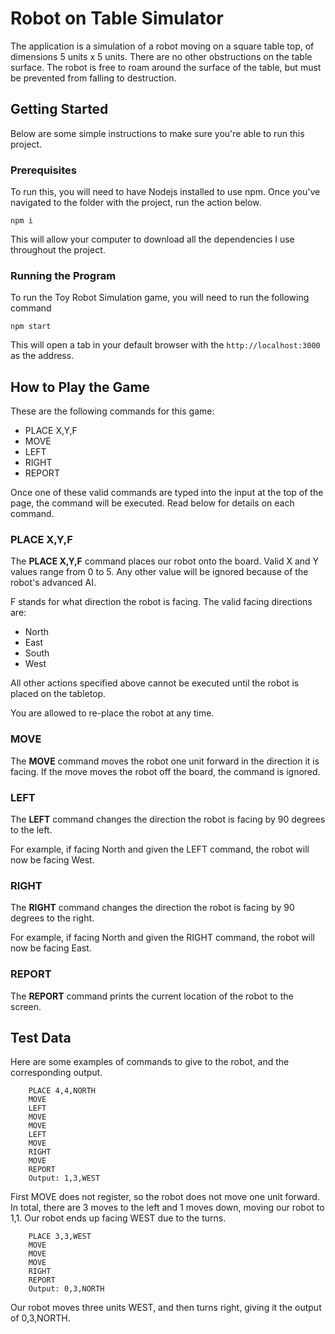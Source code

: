# Robot on Table Simulator

The application is a simulation of a robot moving on a square table top, of dimensions 5 units x 5 units. There are no other obstructions on the table surface. The robot is free to roam around the surface of the table, but must be prevented from falling to destruction.

## Getting Started

Below are some simple instructions to make sure you're able to run this project.

### Prerequisites

To run this, you will need to have Nodejs installed to use npm. Once you've navigated to the folder with the project, run the action below.

```
npm i
```

This will allow your computer to download all the dependencies I use throughout the project.

### Running the Program

To run the Toy Robot Simulation game, you will need to run the following command

```
npm start
```

This will open a tab in your default browser with the `http://localhost:3000` as the address.

## How to Play the Game

These are the following commands for this game:

- PLACE X,Y,F
- MOVE
- LEFT
- RIGHT
- REPORT

Once one of these valid commands are typed into the input at the top of the page, the command will be executed. Read below for details on each command.

### PLACE X,Y,F

The **PLACE X,Y,F** command places our robot onto the board. Valid X and Y values range from 0 to 5. Any other value will be ignored because of the robot's advanced AI.

F stands for what direction the robot is facing. The valid facing directions are:

- North
- East
- South
- West

All other actions specified above cannot be executed until the robot is placed on the tabletop.

You are allowed to re-place the robot at any time.

### MOVE

The **MOVE** command moves the robot one unit forward in the direction it is facing. If the move moves the robot off the board, the command is ignored.

### LEFT

The **LEFT** command changes the direction the robot is facing by 90 degrees to the left.

For example, if facing North and given the LEFT command, the robot will now be facing West.

### RIGHT

The **RIGHT** command changes the direction the robot is facing by 90 degrees to the right.

For example, if facing North and given the RIGHT command, the robot will now be facing East.

### REPORT

The **REPORT** command prints the current location of the robot to the screen.

## Test Data

Here are some examples of commands to give to the robot, and the corresponding output.

```
    PLACE 4,4,NORTH
    MOVE
    LEFT
    MOVE
    MOVE
    LEFT
    MOVE
    RIGHT
    MOVE
    REPORT
    Output: 1,3,WEST
```

First MOVE does not register, so the robot does not move one unit forward. In total, there are 3 moves to the left and 1 moves down, moving our robot to 1,1. Our robot ends up facing WEST due to the turns.

```
    PLACE 3,3,WEST
    MOVE
    MOVE
    MOVE
    RIGHT
    REPORT
    Output: 0,3,NORTH
```

Our robot moves three units WEST, and then turns right, giving it the output of 0,3,NORTH.